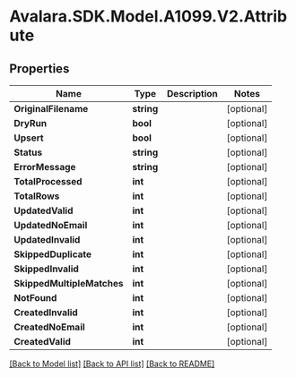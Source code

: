 # Avalara.SDK.Model.A1099.V2.Attribute

## Properties

Name | Type | Description | Notes
------------ | ------------- | ------------- | -------------
**OriginalFilename** | **string** |  | [optional] 
**DryRun** | **bool** |  | [optional] 
**Upsert** | **bool** |  | [optional] 
**Status** | **string** |  | [optional] 
**ErrorMessage** | **string** |  | [optional] 
**TotalProcessed** | **int** |  | [optional] 
**TotalRows** | **int** |  | [optional] 
**UpdatedValid** | **int** |  | [optional] 
**UpdatedNoEmail** | **int** |  | [optional] 
**UpdatedInvalid** | **int** |  | [optional] 
**SkippedDuplicate** | **int** |  | [optional] 
**SkippedInvalid** | **int** |  | [optional] 
**SkippedMultipleMatches** | **int** |  | [optional] 
**NotFound** | **int** |  | [optional] 
**CreatedInvalid** | **int** |  | [optional] 
**CreatedNoEmail** | **int** |  | [optional] 
**CreatedValid** | **int** |  | [optional] 

[[Back to Model list]](../../../README.md#documentation-for-models) [[Back to API list]](../../../README.md#documentation-for-api-endpoints) [[Back to README]](../../../README.md)

